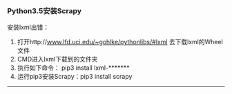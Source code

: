 ### Python3.5安装Scrapy
安装lxml出错：
 1. 打开http://www.lfd.uci.edu/~gohlke/pythonlibs/#lxml 去下载lxml的Wheel文件
 2. CMD进入lxml下载到的文件夹
 3. 执行如下命令：
 pip3 install lxml-*******
 4. 运行pip3安装Scrapy：pip3 install scrapy

***

